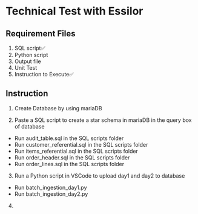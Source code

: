 # Technical Test with Essilor

## Requirement Files
1. SQL script✅
2. Python script
3. Output file
4. Unit Test
5. Instruction to Execute✅

## Instruction
1. Create Database by using mariaDB

2. Paste a SQL script to create a star schema in mariaDB in the query box of database
  * Run audit_table.sql in the SQL scripts folder
  * Run customer_referential.sql in the SQL scripts folder
  * Run items_referential.sql in the SQL scripts folder
  * Run order_header.sql in the SQL scripts folder
  * Run order_lines.sql in the SQL scripts folder

3. Run a Python script in VSCode to upload day1 and day2 to database
  * Run batch_ingestion_day1.py
  * Run batch_ingestion_day2.py

4. 
